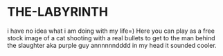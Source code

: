 # THE-LABYRINTH
i have no idea what i am doing with my life=)
Here you can play as a free stock image of a cat shooting with a real bullets to get to the man behind the slaughter aka purple guy annnnnndddd in my head it sounded cooler.
